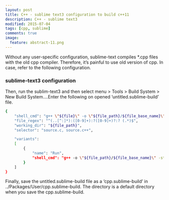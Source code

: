 ```yaml
---
layout: post
title: C++ - sublime text3 configuration to build c++11
description: C++ - sublime text3 
modified: 2015-07-04
tags: [cpp, sublime]
comments: true
image:
  feature: abstract-11.png
---
```

Without any user-specific configuration, sublime-text compiles *.cpp files with the old cpp compiler. 
Therefore, it’s painful to use old version of cpp. In case, refer to the following configuration. 

### sublime-text3 configuration

Then, run the sublim-text3 and then select menu > Tools > Build System > New Build System….Enter the following on opened ‘untitled.sublime-build’ file.

```bash
{
    "shell_cmd": "g++ \"${file}\" -o \"${file_path}/${file_base_name}\"",
    "file_regex": "^(..[^:]*):([0-9]+):?([0-9]+)?:? (.*)$",
    "working_dir": "${file_path}",
    "selector": "source.c, source.c++",

    "variants":
    [
        {
            "name": "Run",
            "shell_cmd": "g++ -o \"${file_path}/${file_base_name}\" -std=c++11 \"${file}\" && \"${file_path}/${file_base_name}\""
        }
    ]
}
```

Finally, save the untitled.sublime-build file as a ‘cpp.sublime-build’ in ../Packages/User/cpp.sublime-build. The directory is a default directory when you save the cpp.sublime-build. 
